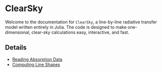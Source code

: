 # ClearSky

Welcome to the documentation for `ClearSky`, a line-by-line radiative transfer model written entirely in Julia. The code is designed to make one-dimensional, clear-sky calculations easy, interactive, and fast.


## Details

* [Reading Absorption Data](reading_absorption_data.md)
* [Computing Line Shapes](computing_line_shapes.md)
